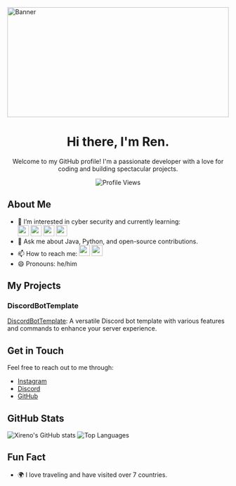 
<img src="https://images-wixmp-ed30a86b8c4ca887773594c2.wixmp.com/f/5f1a6f76-36c2-4489-9c80-5dbdaee61c81/dblfsi5-eda685ca-922a-4666-a316-99737daa746f.gif?token=eyJ0eXAiOiJKV1QiLCJhbGciOiJIUzI1NiJ9.eyJzdWIiOiJ1cm46YXBwOjdlMGQxODg5ODIyNjQzNzNhNWYwZDQxNWVhMGQyNmUwIiwiaXNzIjoidXJuOmFwcDo3ZTBkMTg4OTgyMjY0MzczYTVmMGQ0MTVlYTBkMjZlMCIsIm9iaiI6W1t7InBhdGgiOiJcL2ZcLzVmMWE2Zjc2LTM2YzItNDQ4OS05YzgwLTVkYmRhZWU2MWM4MVwvZGJsZnNpNS1lZGE2ODVjYS05MjJhLTQ2NjYtYTMxNi05OTczN2RhYTc0NmYuZ2lmIn1dXSwiYXVkIjpbInVybjpzZXJ2aWNlOmZpbGUuZG93bmxvYWQiXX0.cgKz3IQ3Ftr_7aeDy1oD_FDBaD8tHZDZNqZD5CTQGF8" alt="Banner" style="width:100%; height:250px;">

<h1 align="center">Hi there, I'm Ren.</h1>

<p align="center">
  Welcome to my GitHub profile! I'm a passionate developer with a love for coding and building spectacular projects.
</p>

<p align="center">
  <img src="https://komarev.com/ghpvc/?username=xireno&color=blueviolet" alt="Profile Views">
</p>

## About Me

- 🌱 I’m interested in cyber security and currently learning:
  <br>
  <a href="https://www.python.org/"><img src="https://skillicons.dev/icons?i=python" width="25px"></a>
  <a href="https://www.java.com/"><img src="https://skillicons.dev/icons?i=java" width="25px"></a>
  <a href="https://www.cplusplus.com/"><img src="https://skillicons.dev/icons?i=cpp" width="25px"></a>
  <a href="https://www.cisco.com/c/en/us/products/security/index.html"><img src="https://skillicons.dev/icons?i=security" width="25px"></a>
- 💬 Ask me about Java, Python, and open-source contributions.
- 📫 How to reach me: 
  <a href="https://discordapp.com/users/957578507649683457"><img src="https://skillicons.dev/icons?i=discord" width="25px"></a> 
  <a href="https://instagram.com/ren._.4497"><img src="https://skillicons.dev/icons?i=instagram" width="25px"></a>
- 😄 Pronouns: he/him

## My Projects

### DiscordBotTemplate

[DiscordBotTemplate](https://github.com/xireno/discord-bot-template): A versatile Discord bot template with various features and commands to enhance your server experience.

## Get in Touch

Feel free to reach out to me through:

- [Instagram](https://instagram.com/ren._.4497)
- [Discord](https://discordapp.com/users/957578507649683457)
- [GitHub](https://github.com/xireno)

## GitHub Stats

![Xireno's GitHub stats](https://github-readme-stats.vercel.app/api?username=xireno&show_icons=true&theme=radical)
![Top Languages](https://github-readme-stats.vercel.app/api/top-langs/?username=xireno&layout=compact&theme=radical)

## Fun Fact

- 🌍 I love traveling and have visited over 7 countries.


